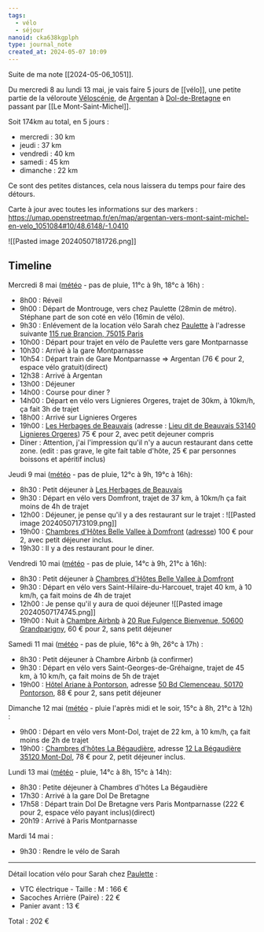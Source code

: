 ```yaml
---
tags:
  - vélo
  - séjour
nanoid: cka638kgplph
type: journal_note
created_at: 2024-05-07 10:09
---
```

Suite de ma note [[2024-05-06_1051]].

Du mercredi 8 au lundi 13 mai, je vais faire 5 jours de [[vélo]], une petite partie de la véloroute [Véloscénie](https://fr.wikipedia.org/wiki/V%C3%A9losc%C3%A9nie), de [Argentan](https://fr.wikipedia.org/wiki/Argentan) à [Dol-de-Bretagne](https://fr.wikipedia.org/wiki/Dol-de-Bretagne) en passant par [[Le Mont-Saint-Michel]].

Soit 174km au total, en 5 jours :

- mercredi : 30 km
- jeudi : 37 km
- vendredi : 40 km
- samedi : 45 km
- dimanche : 22 km

Ce sont des petites distances, cela nous laissera du temps pour faire des détours.

Carte à jour avec toutes les informations sur des markers : https://umap.openstreetmap.fr/en/map/argentan-vers-mont-saint-michel-en-velo_1051084#10/48.6148/-1.0410

![[Pasted image 20240507181726.png]]

## Timeline

Mercredi 8 mai ([météo](https://www.meteociel.fr/previsions-icond2/17924/lignieres_orgeres.htm) - pas de pluie, 11°c à 9h, 18°c à 16h) :

- 8h00 : Réveil
- 9h00 : Départ de Montrouge, vers chez Paulette (28min de métro). Stéphane part de son coté en vélo (16min de vélo).
- 9h30 : Enlévement de la location vélo Sarah chez [Paulette](https://paulette.bike/)  à l'adresse suivante [115 rue Brancion, 75015 Paris](https://maps.app.goo.gl/YNJUE8GsDiJtc6K28)
- 10h00 : Départ pour trajet en vélo de Paulette vers gare Montparnasse
- 10h30 : Arrivé à la gare Montparnasse
- 10h54 : Départ train de Gare Montparnasse => Argentan (76 € pour 2, espace vélo gratuit)(direct)
- 12h38 : Arrivé à Argentan
- 13h00 : Déjeuner
- 14h00 : Course pour diner ?
- 14h00 : Départ en vélo vers Lignieres Orgeres, trajet de 30km, à 10km/h, ça fait 3h de trajet
- 18h00 : Arrivé sur Lignieres Orgeres
- 19h00 : [Les Herbages de Beauvais](https://www.lesherbagesdebeauvais.com/) (adresse : [Lieu dit de Beauvais 53140 Lignieres Orgeres](https://maps.app.goo.gl/BSYMeXXoUruhEHwk9)) 75 € pour 2, avec petit dejeuner compris
- Diner : Attention, j'ai l'impression qu'il n'y a aucun restaurant dans cette zone. (edit : pas grave, le gite fait table d'hôte, 25 € par personnes boissons et apéritif inclus)

Jeudi 9 mai ([météo](https://www.meteociel.fr/previsions-iconeu/21839/domfront.htm) - pas de pluie, 12°c à 9h, 19°c à 16h):

- 8h30 : Petit déjeuner à [Les Herbages de Beauvais](https://www.lesherbagesdebeauvais.com/)
- 9h30 : Départ en vélo vers Domfront, trajet de 37 km, à 10km/h ça fait moins de 4h de trajet
- 12h00 : Déjeuner, je pense qu'il y a des restaurant sur le trajet :
  ![[Pasted image 20240507173109.png]]
- 19h00 : [Chambres d'Hôtes Belle Vallee à Domfront](https://www.chambres-hotes.fr/chambres-hotes_chambres-d-hotes-belle-vallee_domfront_h285026.htm) ([adresse](https://maps.app.goo.gl/h8SUfemtxpKuCPQu5)) 100 € pour 2, avec petit déjeuner inclus.
- 19h30 : Il y a des restaurant pour le diner.

Vendredi 10 mai ([météo](https://www.meteociel.fr/previsions-iconeu/17651/saint_hilaire_du_harcouet.htm) - pas de pluie, 14°c à 9h, 21°c à 16h):

- 8h30 : Petit déjeuner à [Chambres d'Hôtes Belle Vallee à Domfront](https://www.chambres-hotes.fr/chambres-hotes_chambres-d-hotes-belle-vallee_domfront_h285026.htm)
- 9h30 : Départ en vélo vers Saint-Hilaire-du-Harcouet, trajet 40 km, à 10 km/h, ça fait moins de 4h de trajet
- 12h00 : Je pense qu'il y aura de quoi déjeuner
![[Pasted image 20240507174745.png]]
- 19h00 : Nuit à [Chambre Airbnb](https://www.airbnb.fr/rooms/12084049?source_impression_id=p3_1715096041_6TW5WcqZqAPtTTYd) à [20 Rue Fulgence Bienvenue, 50600 Grandparigny](https://maps.app.goo.gl/hzs6cERGU8uxAxPV9), 60 € pour 2, sans petit déjeuner

Samedi 11 mai ([météo](https://www.meteociel.fr/previsions-arpege-1h/17583/pontorson.htm) - pas de pluie, 16°c à 9h, 26°c à 17h) :

- 8h30 : Petit déjeuner à Chambre Airbnb (à confirmer)
- 9h30 : Départ en vélo vers Saint-Georges-de-Gréhaigne, trajet de 45 km, à 10 km/h, ça fait moins de 5h de trajet 
- 19h00 : [Hôtel Ariane à Pontorson](https://www.ariane-mt-st-michel.com/fr/), adresse [50 Bd Clemenceau, 50170 Pontorson](https://maps.app.goo.gl/a6ht4icPVPPuxGEd7), 88 € pour 2, sans petit déjeuner

Dimanche 12 mai ([météo](https://www.meteociel.fr/tendances/12504/mont_dol.htm) - pluie l'après midi et le soir, 15°c à 8h, 21°c à 12h) :

- 9h00 : Départ en vélo vers Mont-Dol, trajet de 22 km, à 10 km/h, ça fait moins de 2h de trajet
- 19h00 : [Chambres d'hôtes La Bégaudière](https://begaudiere.com/), adresse [12 La Bégaudière 35120 Mont-Dol](https://maps.app.goo.gl/RgPSFDFAwgPwSu9bA), 78 € pour 2, petit déjeuner inclus.

Lundi 13 mai ([météo](https://www.meteociel.fr/tendances/12504/mont_dol.htm) - pluie, 14°c à 8h, 15°c à 14h):

- 8h30 : Petite déjeuner à Chambres d'hôtes La Bégaudière
- 17h30 : Arrivé à la gare Dol De Bretagne
- 17h58 : Départ train Dol De Bretagne vers Paris Montparnasse (222 € pour 2, espace vélo payant inclus)(direct)
- 20h19 : Arrivé à Paris Montparnasse

Mardi 14 mai :

- 9h30 : Rendre le vélo de Sarah

---

Détail location vélo pour Sarah chez [Paulette](https://paulette.bike/fr/index.php?controller=customs&page=produits-et-services) :

- VTC électrique - Taille : M : 166 €
- Sacoches Arrière (Paire) : 22 €
- Panier avant : 13 €

Total : 202 €
